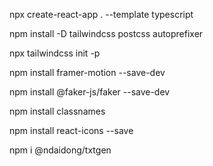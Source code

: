 npx create-react-app . --template typescript

npm install -D tailwindcss postcss autoprefixer

npx tailwindcss init -p

npm install framer-motion --save-dev

npm install @faker-js/faker --save-dev

npm install classnames

npm install react-icons --save

npm i @ndaidong/txtgen